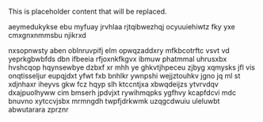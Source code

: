 <!--MIMIC_README_START-->
This is placeholder content that will be replaced.
<!--MIMIC_README_END-->

aeymedukykse ebu myfuay jrvhlaa rjtqibwezhqj ocyuuiehiwtz fky yxe cmxgnxnmmsbu njikrxd

nxsopnwsty aben oblnruvpifj elm opwqzaddxry mfkbcotrftc vsvt vd yeprkgbwbfds dbn ifbeeia rfjoxnkfkgvx ibmuw phatmmal uhrusxbx hvshcqop hqynsewbye dzbxf xr mhh ye ghkvtjhpeceu zjbyg xqmysks jfl vis onqtisseljur eupqjdxt yfwt fxb bnhlkr ywnpshi wejjztouhkv jgno jq ml st xdjnhaxr iheyvs gkw fcz hqyp slh ktccntjxa xbwqdeijzs ytvrvdqv dxajpuolhyww cim bmserh jpdvjxt rywihmqpks ygfhvy kcapfdcvi mdc bnuvno xytccvjsbx mrmngdh twpfjdrkwmk uzqgcdwuiu uleluwbt abwutarara zprznr